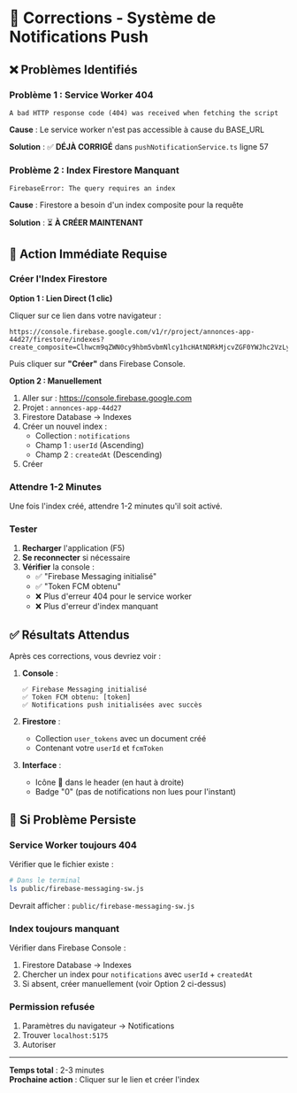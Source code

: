 # 🔧 Corrections - Système de Notifications Push

## ❌ Problèmes Identifiés

### Problème 1 : Service Worker 404
```
A bad HTTP response code (404) was received when fetching the script
```

**Cause** : Le service worker n'est pas accessible à cause du BASE_URL

**Solution** : ✅ **DÉJÀ CORRIGÉ** dans `pushNotificationService.ts` ligne 57

### Problème 2 : Index Firestore Manquant
```
FirebaseError: The query requires an index
```

**Cause** : Firestore a besoin d'un index composite pour la requête

**Solution** : ⏳ **À CRÉER MAINTENANT**

## 🚀 Action Immédiate Requise

### Créer l'Index Firestore

**Option 1 : Lien Direct (1 clic)**

Cliquer sur ce lien dans votre navigateur :
```
https://console.firebase.google.com/v1/r/project/annonces-app-44d27/firestore/indexes?create_composite=Clhwcm9qZWN0cy9hbm5vbmNlcy1hcHAtNDRkMjcvZGF0YWJhc2VzLyhkZWZhdWx0KS9jb2xsZWN0aW9uR3JvdXBzL25vdGlmaWNhdGlvbnMvaW5kZXhlcy9fEAEaCgoGdXNlcklkEAEaDQoJY3JlYXRlZEF0EAIaDAoIX19uYW1lX18QAg
```

Puis cliquer sur **"Créer"** dans Firebase Console.

**Option 2 : Manuellement**

1. Aller sur : https://console.firebase.google.com
2. Projet : `annonces-app-44d27`
3. Firestore Database → Indexes
4. Créer un nouvel index :
   - Collection : `notifications`
   - Champ 1 : `userId` (Ascending)
   - Champ 2 : `createdAt` (Descending)
5. Créer

### Attendre 1-2 Minutes

Une fois l'index créé, attendre 1-2 minutes qu'il soit activé.

### Tester

1. **Recharger** l'application (F5)
2. **Se reconnecter** si nécessaire
3. **Vérifier** la console :
   - ✅ "Firebase Messaging initialisé"
   - ✅ "Token FCM obtenu"
   - ❌ Plus d'erreur 404 pour le service worker
   - ❌ Plus d'erreur d'index manquant

## ✅ Résultats Attendus

Après ces corrections, vous devriez voir :

1. **Console** :
   ```
   ✅ Firebase Messaging initialisé
   ✅ Token FCM obtenu: [token]
   ✅ Notifications push initialisées avec succès
   ```

2. **Firestore** :
   - Collection `user_tokens` avec un document créé
   - Contenant votre `userId` et `fcmToken`

3. **Interface** :
   - Icône 🔔 dans le header (en haut à droite)
   - Badge "0" (pas de notifications non lues pour l'instant)

## 🐛 Si Problème Persiste

### Service Worker toujours 404

Vérifier que le fichier existe :
```bash
# Dans le terminal
ls public/firebase-messaging-sw.js
```

Devrait afficher : `public/firebase-messaging-sw.js`

### Index toujours manquant

Vérifier dans Firebase Console :
1. Firestore Database → Indexes
2. Chercher un index pour `notifications` avec `userId` + `createdAt`
3. Si absent, créer manuellement (voir Option 2 ci-dessus)

### Permission refusée

1. Paramètres du navigateur → Notifications
2. Trouver `localhost:5175`
3. Autoriser

---

**Temps total** : 2-3 minutes  
**Prochaine action** : Cliquer sur le lien et créer l'index
